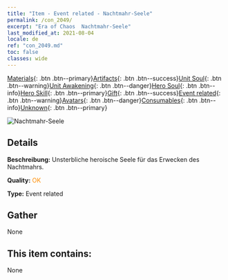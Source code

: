 ```yaml
---
title: "Item - Event related - Nachtmahr-Seele"
permalink: /con_2049/
excerpt: "Era of Chaos  Nachtmahr-Seele"
last_modified_at: 2021-08-04
locale: de
ref: "con_2049.md"
toc: false
classes: wide
---
```

 [Materials](/ItemsDE/){: .btn .btn--primary}[Artifacts](/ItemsDE/Artifacts/){: .btn .btn--success}[Unit Soul](/ItemsDE/UnitSoul/){: .btn .btn--warning}[Unit Awakening](/ItemsDE/UnitAwakening/){: .btn .btn--danger}[Hero Soul](/ItemsDE/HeroSoul/){: .btn .btn--info}[Hero Skill](/ItemsDE/HeroSkill/){: .btn .btn--primary}[Gift](/ItemsDE/Gift/){: .btn .btn--success}[Event related](/ItemsDE/Events/){: .btn .btn--warning}[Avatars](/ItemsDE/Avatars/){: .btn .btn--danger}[Consumables](/ItemsDE/Consumables/){: .btn .btn--info}[Unknown](/ItemsDE/Unknown/){: .btn .btn--primary}

 ![Nachtmahr-Seele](/images/t/juexing_508.jpg)

## Details
 **Beschreibung:** Unsterbliche heroische Seele für das Erwecken des Nachtmahrs.

 **Quality:** <span style="color: #FF8C00">OK</span>

 **Type:** Event related

## Gather

  None

## This item contains:

  None

